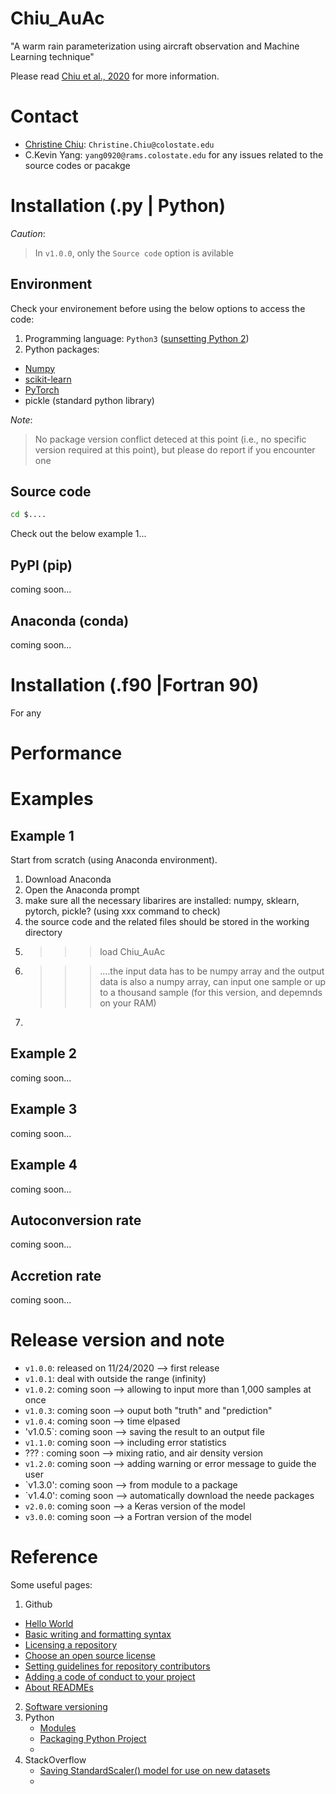 # Chiu_AuAc
"A warm rain parameterization using aircraft observation and Machine Learning technique"

Please read [Chiu et al., 2020]() for more information.

Contact
=======

* [Christine Chiu](https://www.atmos.colostate.edu/people/faculty/chiu/): `Christine.Chiu@colostate.edu`
* C.Kevin Yang: `yang0920@rams.colostate.edu` for any issues related to the source codes or pacakge

Installation (.py | Python)
===========================
*Caution*: 
> In `v1.0.0`, only the `Source code` option is avilable

Environment
-----------
Check your environement before using the below options to access the code:

1. Programming language: `Python3` ([sunsetting Python 2](https://www.python.org/doc/sunset-python-2/#:~:text=We%20have%20decided%20that%20January,as%20soon%20as%20you%20can.))
2. Python packages: 
* [Numpy](https://numpy.org/)
* [scikit-learn](https://scikit-learn.org/stable/)
* [PyTorch](https://pytorch.org/)
* pickle (standard python library)

*Note*: 
> No package version conflict deteced at this point (i.e., no specific version required at this point), but please do report if you encounter one

Source code
-----------
```bash
cd $....
```

Check out the below example 1...

PyPI (pip)
----------
coming soon...

Anaconda (conda)
----------------
coming soon...

Installation (.f90 |Fortran 90)
===============================
For any 

Performance
===========

Examples
========

Example 1
---------
Start from scratch (using Anaconda environment).

1. Download Anaconda
2. Open the Anaconda prompt
3. make sure all the necessary libarires are installed: numpy, sklearn, pytorch, pickle? (using xxx command to check)
4. the source code and the related files should be stored in the working directory
5. >>> load Chiu_AuAc
6. >>> ....the input data has to be numpy array and the output data is also a numpy array, can input one sample or up to a thousand sample (for this version, and depemnds on your RAM)
7. >>> 


Example 2
---------
coming soon...

Example 3
---------
coming soon...

Example 4
---------
coming soon...

Autoconversion rate
-------------------
coming soon...

Accretion rate
--------------
coming soon...

Release version and note
========================

* `v1.0.0`: released on 11/24/2020 --> first release
* `v1.0.1`: deal with outside the range (infinity)
* `v1.0.2`: coming soon --> allowing to input more than 1,000 samples at once
* `v1.0.3`: coming soon --> ouput both "truth" and "prediction"
* `v1.0.4`: coming soon --> time elpased
* 'v1.0.5`: coming soon --> saving the result to an output file
* `v1.1.0`: coming soon --> including error statistics
* ??? : coming soon --> mixing ratio, and air density version
* `v1.2.0`: coming soon --> adding warning or error message to guide the user
* `v1.3.0': coming soon --> from module to a package
* `v1.4.0': coming soon --> automatically download the neede packages
* `v2.0.0`: coming soon --> a Keras version of the model
* `v3.0.0`: coming soon --> a Fortran version of the model

Reference
=========
Some useful pages: 

1. Github
  * [Hello World](https://guides.github.com/activities/hello-world/)
  * [Basic writing and formatting syntax](https://docs.github.com/en/free-pro-team@latest/github/writing-on-github/basic-writing-and-formatting-syntax#links)
  * [Licensing a repository](https://docs.github.com/en/free-pro-team@latest/github/creating-cloning-and-archiving-repositories/licensing-a-repository)
  * [Choose an open source license](https://choosealicense.com/)
  * [Setting guidelines for repository contributors](https://docs.github.com/en/free-pro-team@latest/github/building-a-strong-community/setting-guidelines-for-repository-contributors)
  * [Adding a code of conduct to your project](https://docs.github.com/en/free-pro-team@latest/github/building-a-strong-community/adding-a-code-of-conduct-to-your-project)
  * [About READMEs](https://docs.github.com/en/free-pro-team@latest/github/creating-cloning-and-archiving-repositories/about-readmes)
  
2. [Software versioning](https://en.wikipedia.org/wiki/Software_versioning)
3. Python
   * [Modules](https://docs.python.org/3/tutorial/modules.html)
   * [Packaging Python Project](https://packaging.python.org/tutorials/packaging-projects/)
   * []()
4. StackOverflow
   * [Saving StandardScaler() model for use on new datasets](https://stackoverflow.com/questions/53152627/saving-standardscaler-model-for-use-on-new-datasets/53153373#53153373)
   * []()
